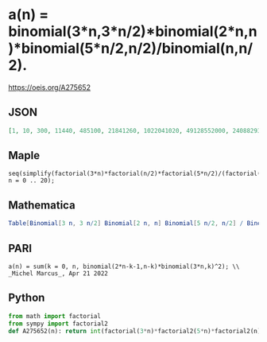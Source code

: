 # a\(n\) \= binomial\(3\*n,3\*n/2\)\*binomial\(2\*n,n\)\*binomial\(5\*n/2,n/2\)/binomial\(n,n/2\)\.
https://oeis.org/A275652
## JSON
```JSON
[1, 10, 300, 11440, 485100, 21841260, 1022041020, 49128552000, 2408829328620, 119918393838100, 6042249840712800, 307438844121252480, 15770112362658517500, 814459593645444166560, 42308586942403276440000, 2208850973597860123741440, 115825519836558228435979500]
```
## Maple
```Maple
seq(simplify(factorial(3*n)*factorial(n/2)*factorial(5*n/2)/(factorial(n)^3*factorial(3*n/2)^2)), n = 0 .. 20);
```
## Mathematica
```Mathematica
Table[Binomial[3 n, 3 n/2] Binomial[2 n, n] Binomial[5 n/2, n/2] / Binomial[n, n/2], {n, 0, 16}] (* _Michael De Vlieger_, Aug 07 2016 *)
```
## PARI
```PARI
a(n) = sum(k = 0, n, binomial(2*n-k-1,n-k)*binomial(3*n,k)^2); \\ _Michel Marcus_, Apr 21 2022
```
## Python
```Python
from math import factorial
from sympy import factorial2
def A275652(n): return int(factorial(3*n)*factorial2(5*n)*factorial2(n)//factorial2(3*n)**2//factorial(n)**3) # _Chai Wah Wu_, Aug 08 2023
```
